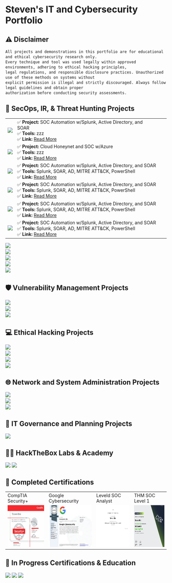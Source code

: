# Steven's IT and Cybersecurity Portfolio

## ⚠ Disclaimer
```
All projects and demonstrations in this portfolio are for educational and ethical cybersecurity research only.
Every technique and tool was used legally within approved environments, adhering to ethical hacking principles,
legal regulations, and responsible disclosure practices. Unauthorized use of these methods on systems without
explicit permission is illegal and strictly discouraged. Always follow legal guidelines and obtain proper
authorization before conducting security assessments.
```
## 🚨 SecOps, IR, & Threat Hunting Projects
<table>
  <tr>
    <td><img src="https://github.com/user-attachments/assets/688c75a4-24d8-40b4-94e4-dd967a732a82" width="150"/></td>
    <td>
      ✅ <strong>Project:</strong> SOC Automation w/Splunk, Active Directory, and SOAR&nbsp;&nbsp;&nbsp;&nbsp;&nbsp;&nbsp;&nbsp;&nbsp;&nbsp;&nbsp;&nbsp;&nbsp;&nbsp;&nbsp;&nbsp;&nbsp;&nbsp;&nbsp;&nbsp;<br>
      ✅ <strong>Tools:</strong> zzz<br>
      ✅ <strong>Link:</strong> <a href="https://medium.com/@stevenrim/soc-automation-with-splunk-active-directory-soar-b121465b08b9">Read More</a>
    </td>
  </tr>

 <tr>
    <td><img src="https://github.com/user-attachments/assets/34f9dc71-d905-4d07-a3bd-5db8fcd5d236" width="150"/></td>
    <td>
      ✅ <strong>Project:</strong> Cloud Honeynet and SOC w/Azure<br>
      ✅ <strong>Tools:</strong> zzz<br>
      ✅ <strong>Link:</strong> <a href="https://medium.com/@stevenrim/building-a-cloud-honeynet-soc-in-azure-980f84fb5147">Read More</a>
    </td>
  </tr>

 <tr>
    <td><img src="https://github.com/user-attachments/assets/688c75a4-24d8-40b4-94e4-dd967a732a82" width="150"/></td>
    <td>
      ✅ <strong>Project:</strong> SOC Automation w/Splunk, Active Directory, and SOAR<br>
      ✅ <strong>Tools:</strong> Splunk, SOAR, AD, MITRE ATT&CK, PowerShell<br>
      ✅ <strong>Link:</strong> <a href="https://medium.com/@stevenrim/soc-automation-with-splunk-active-directory-soar-b121465b08b9">Read More</a>
    </td>
  </tr>

 <tr>
    <td><img src="https://github.com/user-attachments/assets/688c75a4-24d8-40b4-94e4-dd967a732a82" width="150"/></td>
    <td>
      ✅ <strong>Project:</strong> SOC Automation w/Splunk, Active Directory, and SOAR<br>
      ✅ <strong>Tools:</strong> Splunk, SOAR, AD, MITRE ATT&CK, PowerShell<br>
      ✅ <strong>Link:</strong> <a href="https://medium.com/@stevenrim/soc-automation-with-splunk-active-directory-soar-b121465b08b9">Read More</a>
    </td>
  </tr>

   <tr>
    <td><img src="https://github.com/user-attachments/assets/688c75a4-24d8-40b4-94e4-dd967a732a82" width="150"/></td>
    <td>
      ✅ <strong>Project:</strong> SOC Automation w/Splunk, Active Directory, and SOAR<br>
      ✅ <strong>Tools:</strong> Splunk, SOAR, AD, MITRE ATT&CK, PowerShell<br>
      ✅ <strong>Link:</strong> <a href="https://medium.com/@stevenrim/soc-automation-with-splunk-active-directory-soar-b121465b08b9">Read More</a>
    </td>
  </tr>

   <tr>
    <td><img src="https://github.com/user-attachments/assets/688c75a4-24d8-40b4-94e4-dd967a732a82" width="150"/></td>
    <td>
      ✅ <strong>Project:</strong> SOC Automation w/Splunk, Active Directory, and SOAR<br>
      ✅ <strong>Tools:</strong> Splunk, SOAR, AD, MITRE ATT&CK, PowerShell<br>
      ✅ <strong>Link:</strong> <a href="https://medium.com/@stevenrim/soc-automation-with-splunk-active-directory-soar-b121465b08b9">Read More</a>
    </td>
  </tr>

  
  </table>







<a href="">
  <img src="https://img.shields.io/badge/--000000?&style=for-the-badge&logo=Medium&logoColor=white"/>
</a>
<br>
<a href="https://medium.com/@stevenrim/virtual-attacks-and-splunk-insights-b892468cbec9">
  <img src="https://img.shields.io/badge/-Simulating Attacks, Detecting Threats, and Mapping TTPs-000000?&style=for-the-badge&logo=Medium&logoColor=white"/>
</a>
<br>
<a href="https://medium.com/@stevenrim/automating-security-workflow-w-limacharlie-and-tines-020ee72ee340">
  <img src="https://img.shields.io/badge/-Automating EDR with LimaCharlie and Tines-000000?&style=for-the-badge&logo=Medium&logoColor=white"/>
</a>
<br>
<a href="https://medium.com/@stevenrim/generating-and-analyzing-endpoint-activity-logs-in-mde-e7535699ab15">
  <img src="https://img.shields.io/badge/-Automating EDR with Defender for Endpoint-000000?&style=for-the-badge&logo=Medium&logoColor=white"/>
</a>
<br>
<a href="https://github.com/stevenrim/threathuntrepo/blob/main/README.md">
  <img src="https://img.shields.io/badge/-Threat Hunt and IR Repository-000000?&style=for-the-badge&logo=github&logoColor=white"/>
</a>


## 🛡️ Vulnerability Management Projects 
<a href="https://medium.com/@stevenrim/vulnerability-management-program-implementation-0fad4462c688">
  <img src="https://img.shields.io/badge/-Full Vulnerability Management Program-000000?&style=for-the-badge&logo=Medium&logoColor=white"/>
</a>
<br>
<a href="https://medium.com/@stevenrim/windows-10-vulnerabilities-scan-script-secure-9e15590bdd27">
  <img src="https://img.shields.io/badge/-Windows 10 Vulnerabilities: Scan, Script & Secure-000000?&style=for-the-badge&logo=Medium&logoColor=white"/>
</a>
<br>
<a href="https://medium.com/@stevenrim/vulnerability-scans-with-tenable-nessus-924d658c7348">
  <img src="https://img.shields.io/badge/-Vulnerability Scans w/Tenable Nessus-000000?&style=for-the-badge&logo=Medium&logoColor=white"/>
</a>

## 💻 Ethical Hacking Projects 
<a href="https://medium.com/@stevenrim/owasp-juice-shop-10-2-for-arm64-raspberry-pi-5-68c28c046ccd">
  <img src="https://img.shields.io/badge/-Exploiting Vulnerabilities on OWASP Juice Shop-000000?&style=for-the-badge&logo=Medium&logoColor=white"/>
</a>
<br>
<a href="https://medium.com/@stevenrim/building-a-keylogger-w-python-508aa0465378">
  <img src="https://img.shields.io/badge/-Building a Keylogger w/Python-000000?&style=for-the-badge&logo=Medium&logoColor=white"/>
</a>
<br>
<a href="https://medium.com/@stevenrim/kerberoasting-in-active-directory-3931cb37e322">
  <img src="https://img.shields.io/badge/-Kerberoasting in Active Directory-000000?&style=for-the-badge&logo=Medium&logoColor=white"/>
</a>
<br>
<a href="https://github.com/stevenrim/duckyscripts/blob/main/README.md">
  <img src="https://img.shields.io/badge/-Custom Ducky Script Repository-000000?&style=for-the-badge&logo=github&logoColor=white"/>
</a>

## 🌐 Network and System Administration Projects 
<a href="https://medium.com/@stevenrim/powershell-automation-for-disa-stig-compliance-and-hardening-6515d055d9ef">
  <img src="https://img.shields.io/badge/-PowerShell Automation for DISA STIG Compliance and Hardening-000000?&style=for-the-badge&logo=Medium&logoColor=white"/>
</a>
<br>
<a href="https://medium.com/@stevenrim/cisco-packet-tracer-lab-series-more-0051e9e438b7">
  <img src="https://img.shields.io/badge/-Cisco Packet Tracer Lab Series-000000?&style=for-the-badge&logo=Medium&logoColor=white"/>
</a>
<br>
<a href="https://medium.com/@stevenrim/active-directory-home-lab-w-virtualbox-e07932251a9f">
  <img src="https://img.shields.io/badge/-AD Home Lab w/VirtualBox and PowerShell-000000?&style=for-the-badge&logo=Medium&logoColor=white"/>
</a>

## 🧭 IT Governance and Planning Projects
<a href="https://medium.com/@stevenrim/shifting-it-security-in-house-my-blueprint-229ea250ba39">
  <img src="https://img.shields.io/badge/-Shifting IT and Security In House: My Blueprint-000000?&style=for-the-badge&logo=Medium&logoColor=white"/>
</a>


## 🧑‍💻 HackTheBox Labs & Academy
<a href="www.google.com"><img src="https://img.shields.io/badge/-HTB RED-red?&style=for-the-badge&logo=hackthebox&logoColor=white"/></a>
<a href="www.google.com"><img src="https://img.shields.io/badge/-HTB BLUE-blue?&style=for-the-badge&logo=hackthebox&logoColor=white"/></a>


## 🏅 Completed Certifications 
<table>
  <tr>
    <td>CompTIA Security+</td>
    <td>Google Cybersecurity</td>
    <td>Leveld SOC Analyst</td>
    <td>THM SOC Level 1</td>
  </tr>
  <tr>  
    <td><a href="https://www.credly.com/badges/806e2f2e-f9c0-4081-9304-6f492136c153/"><img src="https://github.com/stevenrim/stevenrim/blob/main/securityplus.jpg" width="225" height="130"/></a></td>
    <td><a href="https://www.credly.com/badges/c5dc51ac-beae-45ef-b27b-a060075191e3/"><img src="https://github.com/stevenrim/stevenrim/blob/main/googlecybersecurity.jpg" width="225" height="130"/></a>
    <td><a href="https://app.kajabi.com/certificates/72ada0d2"><img src="https://github.com/stevenrim/stevenrim/blob/main/masterclassleveld.jpg" width="225" height="130"/></a></td>
    <td><a href="https://tryhackme-certificates.s3-eu-west-1.amazonaws.com/THM-SUPLNG2XBJ.png"><img src="https://github.com/stevenrim/stevenrim/blob/main/thmsoc1.jpg" width="225" height="130"/></a></td>
  </tr>
</table>

## 🧠 In Progress Certifications & Education
<a href=""><img src="https://img.shields.io/badge/NETWORK+-FF0000"/></a>
<a href=""><img src="https://img.shields.io/badge/CISSP-2E6F40"/></a>
<a href=""><img src="https://img.shields.io/badge/MS CYBERSECURITY-gold"/></a>


